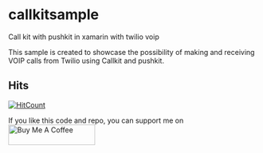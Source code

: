 # callkitsample
Call kit with pushkit in xamarin with twilio voip

This sample is created to showcase the possibility of making and receiving VOIP calls from Twilio using  Callkit and pushkit.

## Hits
[![HitCount](https://hits.dwyl.com/softsan/https://githubcom/softsan/callkitsample.svg?style=flat-square)](http://hits.dwyl.com/softsan/https://githubcom/softsan/callkitsample)

If you like this code and repo, you can support me on <br/>
<a href="https://www.buymeacoffee.com/softsan97" target="_blank"><img src="https://cdn.buymeacoffee.com/buttons/default-orange.png" alt="Buy Me A Coffee" height="41" width="174"></a>
